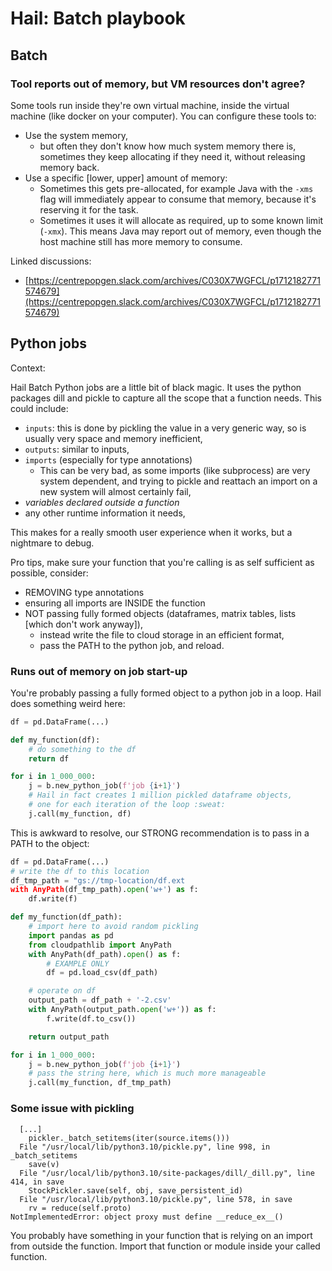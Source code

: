 # Hail: Batch playbook

## Batch

### Tool reports out of memory, but VM resources don't agree?

Some tools run inside they're own virtual machine, inside the virtual machine (like docker on your computer). You can configure these tools to:

- Use the system memory,
    - but often they don't know how much system memory there is, sometimes they keep allocating if they need it, without releasing memory back.
- Use a specific [lower, upper] amount of memory:
    - Sometimes this gets pre-allocated, for example Java with the `-xms` flag will immediately appear to consume that memory, because it's reserving it for the task.
    - Sometimes it uses it will allocate as required, up to some known limit (`-xmx`). This means Java may report out of memory, even though the host machine still has more memory to consume.

Linked discussions:

- [https://centrepopgen.slack.com/archives/C030X7WGFCL/p1712182771574679](https://centrepopgen.slack.com/archives/C030X7WGFCL/p1712182771574679)



## Python jobs


Context:

Hail Batch Python jobs are a little bit of black magic. It uses the python packages dill and pickle to capture all the scope that a function needs. This could include:

  - `inputs`: this is done by pickling the value in a very generic way, so is usually very space and memory inefficient,
  - `outputs`: similar to inputs,
  - `imports` (especially for type annotations)
      - This can be very bad, as some imports (like subprocess) are very system dependent, and trying to pickle and reattach an import on a new system will almost certainly fail,
  - _variables declared outside a function_
  - any other runtime information it needs,

This makes for a really smooth user experience when it works, but a nightmare to debug.

Pro tips, make sure your function that you're calling is as self sufficient as possible, consider:

  - REMOVING type annotations
  - ensuring all imports are INSIDE the function
  - NOT passing fully formed objects (dataframes, matrix tables, lists [which don't work anyway]),
      - instead write the file to cloud storage in an efficient format,
      - pass the PATH to the python job, and reload.

### Runs out of memory on job start-up

You're probably passing a fully formed object to a python job in a loop. Hail does something weird here:

```python
df = pd.DataFrame(...)

def my_function(df):
    # do something to the df
    return df

for i in 1_000_000:
    j = b.new_python_job(f'job {i+1}')
    # Hail in fact creates 1 million pickled dataframe objects,
    # one for each iteration of the loop :sweat:
    j.call(my_function, df)
```

This is awkward to resolve, our STRONG recommendation is to pass in a PATH to the object:

```python
df = pd.DataFrame(...)
# write the df to this location
df_tmp_path = "gs://tmp-location/df.ext
with AnyPath(df_tmp_path).open('w+') as f:
    df.write(f)

def my_function(df_path):
    # import here to avoid random pickling
    import pandas as pd
    from cloudpathlib import AnyPath
    with AnyPath(df_path).open() as f:
        # EXAMPLE ONLY
        df = pd.load_csv(df_path)

    # operate on df
    output_path = df_path + '-2.csv'
    with AnyPath(output_path.open('w+')) as f:
        f.write(df.to_csv())

    return output_path

for i in 1_000_000:
    j = b.new_python_job(f'job {i+1}')
    # pass the string here, which is much more manageable
    j.call(my_function, df_tmp_path)
```


### Some issue with pickling

```pytb
  [...]
    pickler._batch_setitems(iter(source.items()))
  File "/usr/local/lib/python3.10/pickle.py", line 998, in _batch_setitems
    save(v)
  File "/usr/local/lib/python3.10/site-packages/dill/_dill.py", line 414, in save
    StockPickler.save(self, obj, save_persistent_id)
  File "/usr/local/lib/python3.10/pickle.py", line 578, in save
    rv = reduce(self.proto)
NotImplementedError: object proxy must define __reduce_ex__()
```

You probably have something in your function that is relying on an import from outside the function. Import that function or module inside your called function.
